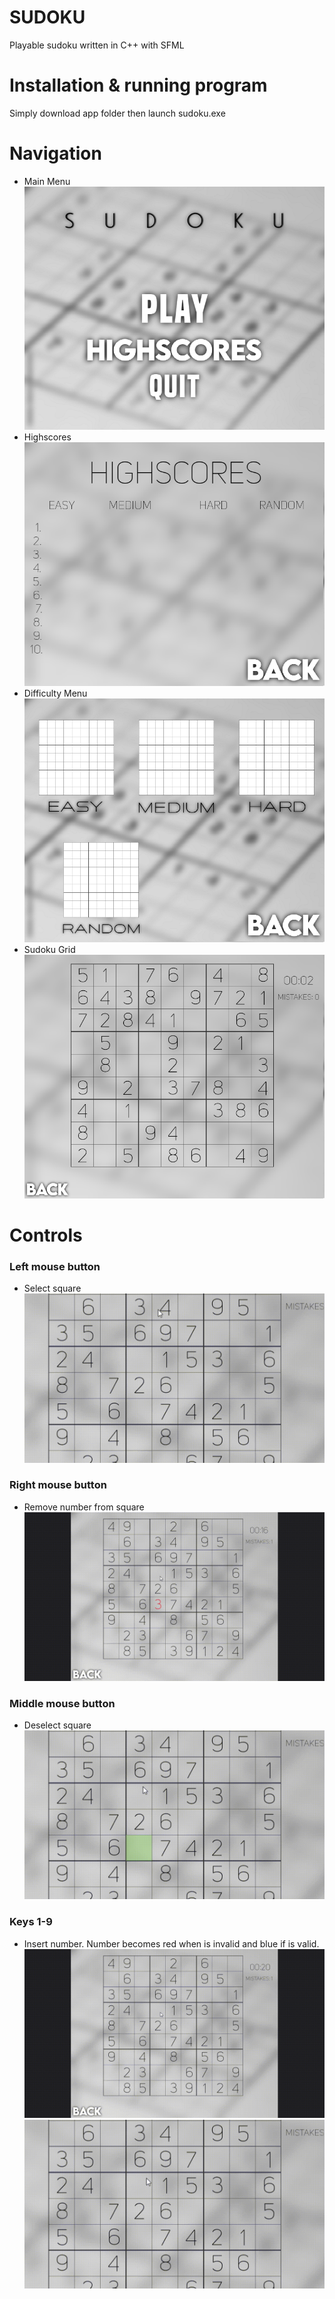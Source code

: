 # SUDOKU
Playable sudoku written in C++ with SFML

# Installation & running program


Simply download app folder then launch sudoku.exe

# Navigation

- Main Menu
  <br>
  ![](https://github.com/Saesenthessis66/SudokuGame/blob/main/photos/main_menu.png)
- Highscores
  <br>
  ![](https://github.com/Saesenthessis66/SudokuGame/blob/main/photos/highscores.png)
- Difficulty Menu
  <br>
  ![](https://github.com/Saesenthessis66/SudokuGame/blob/main/photos/diff_menu.png)
- Sudoku Grid
  <br>
  ![](https://github.com/Saesenthessis66/SudokuGame/blob/main/photos/grid.png)

# Controls

### Left mouse button
- Select square 
![](https://github.com/Saesenthessis66/SudokuGame/blob/main/GIFS/sudoku_lmb_active.gif)

### Right mouse button
- Remove number from square
![](https://github.com/Saesenthessis66/SudokuGame/blob/main/GIFS/sudoku_delete_number.gif)

### Middle mouse button
- Deselect square
![](https://github.com/Saesenthessis66/SudokuGame/blob/main/GIFS/sudoku_mmb_deselect.gif)

### Keys 1-9
- Insert number. Number becomes red when is invalid and blue if is valid.
![](https://github.com/Saesenthessis66/SudokuGame/blob/main/GIFS/sudoku_instert_good.gif)
![](https://github.com/Saesenthessis66/SudokuGame/blob/main/GIFS/sudoku_insert_number.gif)
